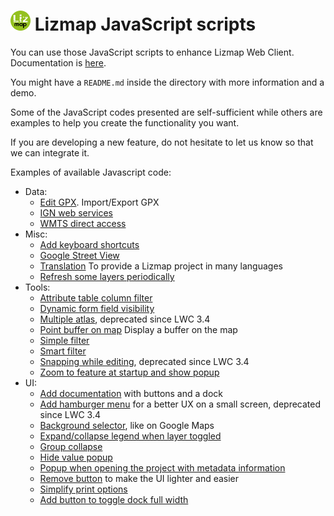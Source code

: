 ![3Liz](icon.png) Lizmap JavaScript scripts
================================================================

You can use those JavaScript scripts to enhance Lizmap Web Client.
Documentation is [here](https://docs.lizmap.com/next/en/publish/customization/javascript.html).

You might have a `README.md` inside the directory with more information and a demo.

Some of the JavaScript codes presented are self-sufficient while others are examples to help you create the functionality you want.

If you are developing a new feature, do not hesitate to let us know so that we can integrate it.

Examples of available Javascript code:
* Data:
  * [Edit GPX](./library/data/edit_gpx). Import/Export GPX
  * [IGN web services](./library/data/ign_web_services)
  * [WMTS direct access](./library/data/wmts_direct_access)
* Misc:
  * [Add keyboard shortcuts](./library/misc/add_shortcuts)
  * [Google Street View](./library/misc/google_street_view) 
  * [Translation](./library/misc/translation) To provide a Lizmap project in many languages
  * [Refresh some layers periodically](./library/misc/refresh_layers_every_n_seconds)
* Tools:
  * [Attribute table column filter](./library/tools/attribute_table_column_filter)
  * [Dynamic form field visibility](./library/tools/dynamic_form_field_visibility)
  * [Multiple atlas](./library/tools/multipleatlas), deprecated since LWC 3.4
  * [Point buffer on map](./library/tools/point_buffer_on_map) Display a buffer on the map
  * [Simple filter](./library/tools/simplefilter)
  * [Smart filter](./library/tools/smartfilter)
  * [Snapping while editing](./library/tools/snapping_while_editing), deprecated since LWC 3.4
  * [Zoom to feature at startup and show popup](./library/tools/zoom_to_feature_at_startup)
* UI:
  * [Add documentation](./library/ui/add_documentation) with buttons and a dock
  * [Add hamburger menu](./library/ui/add_hamburger_menu) for a better UX on a small screen, deprecated since LWC 3.4
  * [Background selector](./library/ui/background_selector), like on Google Maps
  * [Expand/collapse legend when layer toggled](./library/ui/expand-collapse-legend-when-layer-toggled)
  * [Group collapse](./library/ui/group_collapse)
  * [Hide value popup](./library/ui/hide_value_popup)
  * [Popup when opening the project with metadata information](./library/ui/popup_metadata_info)
  * [Remove button](./library/ui/remove_button) to make the UI lighter and easier
  * [Simplify print options](./library/ui/simplify-print-options)
  * [Add button to toggle dock full width](./library/ui/add_dock_resize_button)
